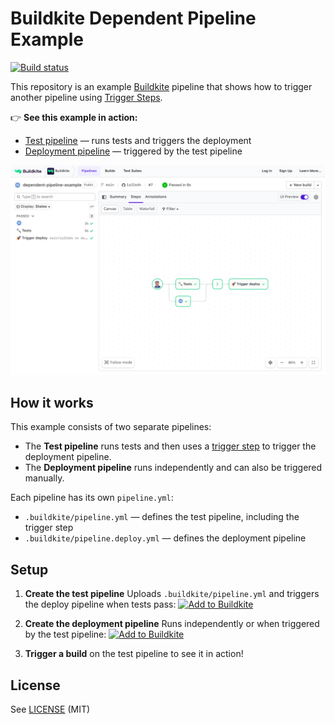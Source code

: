 # Buildkite Dependent Pipeline Example

[![Build status](https://badge.buildkite.com/2c51548da4ca2abd88fa2194dbdf46b916c65047ef03786752.svg)](https://buildkite.com/buildkite/dependent-pipeline-example)

This repository is an example [Buildkite](https://buildkite.com/) pipeline that shows how to trigger another pipeline using [Trigger Steps](https://buildkite.com/docs/pipelines/trigger-step).

👉 **See this example in action:**

- [Test pipeline](https://buildkite.com/buildkite/dependent-pipeline-example/builds/latest?branch=main) — runs tests and triggers the deployment
- [Deployment pipeline](https://buildkite.com/buildkite/dependent-pipeline-example-deploy/builds/latest?branch=main) — triggered by the test pipeline

<a href="https://buildkite.com/buildkite/dependent-pipeline-example/builds/latest?branch=main">
  <img width="2400" alt="Screenshot of dependent pipeline build page" src=".buildkite/screenshot.png" />
</a>

<!-- docs:start -->

## How it works

This example consists of two separate pipelines:

- The **Test pipeline** runs tests and then uses a [trigger step](https://buildkite.com/docs/pipelines/trigger-step) to trigger the deployment pipeline.
- The **Deployment pipeline** runs independently and can also be triggered manually.

Each pipeline has its own `pipeline.yml`:
- `.buildkite/pipeline.yml` — defines the test pipeline, including the trigger step
- `.buildkite/pipeline.deploy.yml` — defines the deployment pipeline

## Setup

1. **Create the test pipeline**
   Uploads `.buildkite/pipeline.yml` and triggers the deploy pipeline when tests pass:
   [![Add to Buildkite](https://buildkite.com/button.svg)](https://buildkite.com/new?template=https://github.com/buildkite/dependent-pipeline-example/tree/main/templates/test)

2. **Create the deployment pipeline**
   Runs independently or when triggered by the test pipeline:
   [![Add to Buildkite](https://buildkite.com/button.svg)](https://buildkite.com/new?template=https://github.com/buildkite/dependent-pipeline-example/tree/main/templates/deploy)

3. **Trigger a build** on the test pipeline to see it in action!

<!-- docs:end -->

## License

See [LICENSE](LICENSE) (MIT)